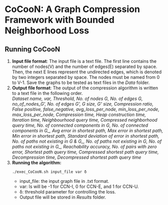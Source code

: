 # CoCooN: A Graph Compression Framework with Bounded Neighborhood Loss

## Running CoCooN
<ol>
<li> <strong>Input file format</strong>:
 The input file is a text file. The first line contains the number of nodes(V) and the number of edges(E) separated by space. Then, the next E lines represent the undirected edges, which is denoted by two integers separated by space. The nodes must be named from 0 to V-1. Save the graphs to be tested as text files in the <em>Data</em> folder.
</li>

<li><strong>Output file format</strong>:
 The output of the compression algorithm is written to a text file in the following order. <br>
 <em>Dataset name, var, Threshold,	No. of nodes G,	No. of edges G,	no_of_nodes_G',	No. of edges G', G size, G' size,	Compression ratio, False positive,	false_negative, avg_loss_per_node,	min_loss_per_node,	max_loss_per_node,	Compression time,	Heap construction time,	Iteration time,	Neighbourhood query time,	Compressed neighborhood query time, No. of connected components in G,	No. of connected components in G_, Avg error in shortest path,	Max error in shortest path,	Min error in shortest path,	Standard deviation of error in shortest path,	No. of paths not existing in G & G_,	No. of paths not existing in G,	No. of paths not existing in G_,	Reachability accuracy,	No. of pairs with zero error,	Shortest path query time,	Compressed shortest path query time,	Decompression time,	Decompressed shortest path query time</em></li>

<li><strong>Running the algorithm:</strong>

`./exec_CoCooN.sh input_file var δ `

* input_file: the input graph file in .txt format.
* var: ls will be -1 for CCN-I, 0 for CCN-E, and 1 for CCN-U.
* δ: threshold parameter for controlling the loss.
* Output file will be stored in <em>Results</em> folder.

</li>
</ol>
